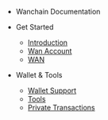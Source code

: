- Wanchain Documentation 

- Get Started
  - [Introduction](README.md)
  - [Wan Account](wan-account.md)
  - [WAN](wan.md)
- Wallet & Tools
  - [Wallet Support](wallet-support.md)
  - [Tools](tools.md)
  - [Private Transactions](private-trans.md)
